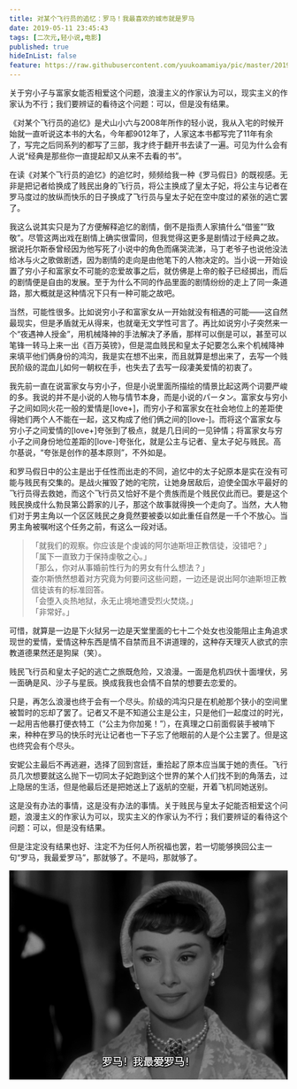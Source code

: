```yaml
---
title: 对某个飞行员的追忆：罗马！我最喜欢的城市就是罗马
date: 2019-05-11 23:45:43
tags: [二次元,轻小说,电影]
published: true
hideInList: false
feature: https://raw.githubusercontent.com/yuukoamamiya/pic/master/20190511234200.png
---
```

关于穷小子与富家女能否相爱这个问题，浪漫主义的作家认为可以，现实主义的作家认为不行；我们要辨证的看待这个问题：可以，但是没有结果。

<!-- more -->

《对某个飞行员的追忆》是犬山小六与2008年所作的轻小说，我从入宅的时候开始就一直听说这本书的大名，今年都9012年了，人家这本书都写完了11年有余了，写完之后同系列的都写了三部，我才终于翻开书去读了一遍。可见为什么会有人说“经典是那些你一直提起却又从来不去看的书”。

在读《对某个飞行员的追忆》的追忆时，频频给我一种《罗马假日》的既视感。无非是把记者给换成了贱民出身的飞行员，将公主换成了皇太子妃，将公主与记者在罗马度过的放纵而快乐的日子换成了飞行员与皇太子妃在空中度过的紧张的逃亡罢了。

我这么说其实只是为了方便解释追忆的剧情，倒不是指责人家搞什么“借鉴”“致敬”。尽管这两出戏在剧情上确实很雷同，但我觉得这更多是剧情过于经典之故。据说托尔斯泰曾经因为他写死了小说中的角色而痛哭流涕，马丁老爷子也说他没法给冰与火之歌做剧透，因为剧情的走向是由他笔下的人物决定的。当小说一开始设置了穷小子和富家女不可能的恋爱故事之后，就仿佛是上帝的骰子已经掷出，而后的剧情便是自由的发展。至于为什么不同的作品里面的剧情纷纷的走上了同一条道路，那大概就是这种情况下只有一种可能之故吧。

当然，可能性很多。比如说穷小子和富家女从一开始就没有相遇的可能——这自然最现实，但是矛盾就无从得来，也就毫无文学性可言了。再比如说穷小子突然来一个“夜遇神人授金”，用机械降神的手法解决了矛盾，那样可以倒是可以，甚至可以笔锋一转马上来一出《百万英镑》，但是混血贱民和皇太子妃要怎么来个机械降神来填平他们俩身份的鸿沟，我是实在想不出来，而且就算是想出来了，去写一个贱民阶级的混血儿如何一朝权在手，也失去了去写一段凄美爱情的初衷了。

我先前一直在说富家女与穷小子，但是小说里面所描绘的情景比起这两个词要严峻的多。我说的并不是小说的人物与情节本身，而是小说的パータン。富家女与穷小子之间如同火花一般的爱情是[love+]，而穷小子和富家女在社会地位上的差距使得她们两个人不能在一起，这又构成了他们俩之间的[love-]。而将这个富家女与穷小子之间爱情的[love+]夸张到了极点，就是几日间的一见钟情；将富家女与穷小子之间身份地位差距的[love-]夸张化，就是公主与记者、皇太子妃与贱民。高尔基说，“夸张是创作的基本原则”，不外如是。

和罗马假日中的公主是出于任性而出走的不同，追忆中的太子妃原本是实在没有可能与贱民有交集的。是战火摧毁了她的宅院，让她身居敌后，迫使全国水平最好的飞行员得去救她，而这个飞行员又恰好不是个贵族而是个贱民仅此而已。要是这个贱民换成什么勃艮第公爵家的儿子，那这个故事就得换一个走向了。当然，大人物们对于男主角以一个区区贱民之身竟然要被委以如此重任自然是一千个不放心。当男主角被嘱咐这个任务之前，有这么一段对话。

> 「就我们的观察。你应该是个虔诚的阿尔迪斯坦正教信徒，没错吧？」  
> 「属下一直致力于保持虔敬之心。」  
> 「那么，你对从事婚前性行为的男女有什么想法？」  
> 查尔斯愤然想着对方究竟为何要问这些问题，一边还是说出阿尔迪斯坦正教信徒该有的标准回答。  
> 「会堕入炎热地狱，永无止境地遭受烈火焚烧。」  
> 「非常好。」  

可惜，就算是一边是下火狱另一边是天堂里面的七十二个处女也没能阻止主角追求现世的爱情，爱情这种东西是情不自禁而且不讲道理的，这种存天理灭人欲式的宗教道德果然还是狗屎（笑）。

贱民飞行员和皇太子妃的逃亡之旅既危险，又浪漫。一面是危机四伏十面埋伏，另一面确是风、沙子与星辰。换成我我也会情不自禁的想要去恋爱的。

只是，再怎么浪漫也终于会有一个尽头。阶级的鸿沟只是在机舱那个狭小的空间里被暂时的忘却了罢了。记者又不是不知道公主是公主，只是他们一起度过的时光，一起用吉他暴打便衣特工（“公主为你加冕！”），在真理之口前面假装手被啃下来，种种在罗马的快乐时光让记者也一下子忘了他眼前的人是个公主罢了。但是这也终究会有个尽头。

安妮公主最后不再逃避，选择了回到宫廷，重拾起了原本应当属于她的责任。飞行员几次想要就这么抛下一切同太子妃跑到这个世界的某个人们找不到的角落去，过上隐居的生活，但是他最后还是把她送上了返航的空艇，开着飞机同她送别。

这是没有办法的事情，这是没有办法的事情。关于贱民与皇太子妃能否相爱这个问题，浪漫主义的作家认为可以，现实主义的作家认为不行；我们要辨证的看待这个问题：可以，但是没有结果。

但是注定没有结果也好、注定不为任何人所祝福也罢，若一切能够换回公主一句“罗马，我最爱罗马”，那就够了。不是吗，那就够了。

![](https://raw.githubusercontent.com/yuukoamamiya/pic/master/20190511234033.png)